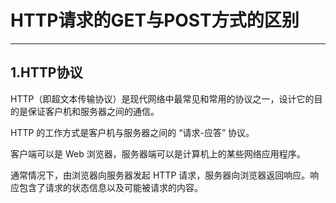 # HTTP请求的GET与POST方式的区别

---

## 1.HTTP协议

HTTP（即超文本传输协议）是现代网络中最常见和常用的协议之一，设计它的目的是保证客户机和服务器之间的通信。

HTTP 的工作方式是客户机与服务器之间的 “请求-应答” 协议。

客户端可以是 Web 浏览器，服务器端可以是计算机上的某些网络应用程序。

通常情况下，由浏览器向服务器发起 HTTP 请求，服务器向浏览器返回响应。响应包含了请求的状态信息以及可能被请求的内容。



